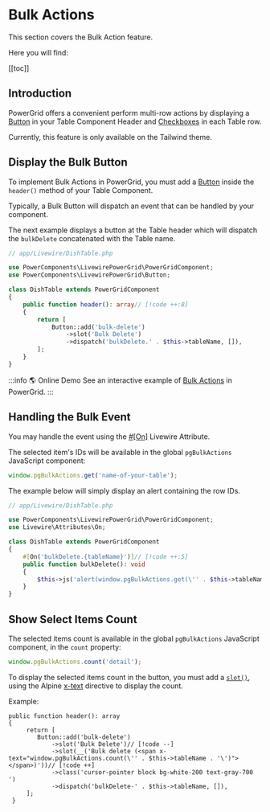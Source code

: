 # Bulk Actions

This section covers the Bulk Action feature.

Here you will find:

[[toc]]

## Introduction

PowerGrid offers a convenient perform multi-row actions by displaying a [Button](/table-features/button-class.html) in your Table Component Header and [Checkboxes](/table-features/rows.html#checkboxes) in each Table row.

Currently, this feature is only available on the Tailwind theme.

## Display the Bulk Button

To implement Bulk Actions in PowerGrid, you must add a [Button](/table-features/button-class.html) inside the `header()` method of your Table Component.

Typically, a Bulk Button will dispatch an event that can be handled by your component.

The next example displays a button at the Table header which will dispatch the `bulkDelete` concatenated with the Table name.

```php
// app/Livewire/DishTable.php

use PowerComponents\LivewirePowerGrid\PowerGridComponent;
use PowerComponents\LivewirePowerGrid\Button;

class DishTable extends PowerGridComponent
{
    public function header(): array// [!code ++:8]
    {
        return [
            Button::add('bulk-delete')
                ->slot('Bulk Delete')
                ->dispatch('bulkDelete.' . $this->tableName, []),
        ];
    }
}
```

:::info 🌎 Online Demo
See an interactive example of [Bulk Actions](https://demo.livewire-powergrid.com/examples/bulk-actions) in PowerGrid.
:::

## Handling the Bulk Event

You may handle the event using the [#[On]](https://livewire.laravel.com/docs/events#listening-for-events) Livewire Attribute.

The selected item's IDs will be available in the global `pgBulkActions` JavaScript component:

```javascript
window.pgBulkActions.get('name-of-your-table');
```

The example below will simply display an alert containing the row IDs.

```php  
// app/Livewire/DishTable.php

use PowerComponents\LivewirePowerGrid\PowerGridComponent;
use Livewire\Attributes\On; 

class DishTable extends PowerGridComponent
{
    #[On('bulkDelete.{tableName}')]// [!code ++:5]
    public function bulkDelete(): void
    {
        $this->js('alert(window.pgBulkActions.get(\'' . $this->tableName . '\'))');
    }
}
```

## Show Select Items Count

The selected items count is available in the global `pgBulkActions` JavaScript component, in the `count` property:

```javascript
window.pgBulkActions.count('detail');
```

To display the selected items count in the button, you must add a [`slot()`](/table-features/button-class.html#slot), using the Alpine [x-text](https://alpinejs.dev/directives/text) directive to display the count.

Example:

```php{5}
public function header(): array
{
     return [
        Button::add('bulk-delete')
            ->slot('Bulk Delete')// [!code --]
            ->slot(__('Bulk delete (<span x-text="window.pgBulkActions.count(\'' . $this->tableName . '\')"></span>)'))// [!code ++]
            ->class('cursor-pointer block bg-white-200 text-gray-700 ')
            ->dispatch('bulkDelete-' . $this->tableName, []),
     ];
 }
```
